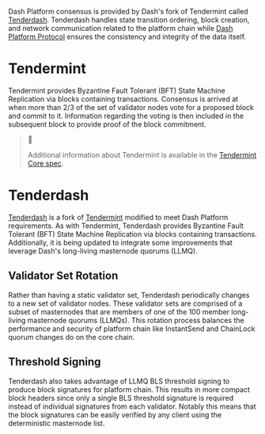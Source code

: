 Dash Platform consensus is provided by Dash's fork of Tendermint called  [Tenderdash](https://github.com/dashevo/tenderdash/). Tenderdash handles state transition ordering, block creation, and network communication related to the platform chain while [Dash Platform Protocol](explanation-platform-protocol) ensures the consistency and integrity of the data itself.

# Tendermint

Tendermint provides Byzantine Fault Tolerant (BFT) State Machine Replication via blocks containing transactions. Consensus is arrived at when more than 2/3 of the set of validator nodes vote for a proposed block and commit to it. Information regarding the voting is then included in the subsequent block to provide proof of the block commitment.

> 📘
>
> Additional information about Tendermint is available in the <a href="https://docs.tendermint.com/master/spec/#overview" target="_blank">Tendermint Core spec</a>.

# Tenderdash

[Tenderdash](https://github.com/dashevo/tenderdash) is a fork of [Tendermint](https://docs.tendermint.com/master/introduction/what-is-tendermint.html) modified to meet Dash Platform requirements. As with Tendermint, Tenderdash provides Byzantine Fault Tolerant (BFT) State Machine Replication via blocks containing transactions. Additionally, it is being updated to integrate some improvements that leverage Dash's long-living masternode quorums (LLMQ).

## Validator Set Rotation

Rather than having a static validator set, Tenderdash periodically changes to a new set of validator nodes. These validator sets are comprised of a subset of masternodes that are members of one of the 100 member long-living masternode quorums (LLMQs). This rotation process balances the performance and security of platform chain like InstantSend and ChainLock quorum changes do on the core chain.

## Threshold Signing

Tenderdash also takes advantage of LLMQ BLS threshold signing to produce block signatures for platform chain. This results in more compact block headers since only a single BLS threshold signature is required instead of individual signatures from each validator. Notably this means that the block signatures can be easily verified by any client using the deterministic masternode list.